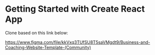 # Getting Started with Create React App

Clone based on this link below:

https://www.figma.com/file/kkVxq3TUfSU8T5saVMgdt9/Business-and-Coaching-Website-Template-(Community)